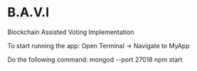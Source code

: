 # B.A.V.I
Blockchain Assisted Voting Implementation

To start running the app:
 Open Terminal -> Navigate to MyApp
 
 Do the following command:
  mongod --port 27018
  npm start 
